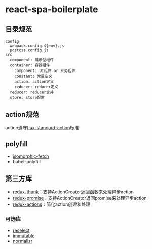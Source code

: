# react-spa-boilerplate

## 目录规范

```
config
  webpack.config.${env}.js
  postcss.config.js
src
  component: 展示型组件
  container: 容器组件
    component: UI组件 or 业务组件
    constant: 常量定义
    action: action定义
    reducer: reducer定义
  reducer: reducer合并
  store: store配置
```

## action规范

action遵守[flux-standard-action](https://github.com/acdlite/flux-standard-action)标准

## polyfill

* [isomorphic-fetch](https://github.com/matthew-andrews/isomorphic-fetch)
* babel-polyfill

## 第三方库

* [redux-thunk](https://github.com/gaearon/redux-thunk)：支持ActionCreator返回函数来处理异步action
* [redux-promise](https://github.com/acdlite/redux-promise)：支持ActionCreator返回promise来处理异步action
* [redux-actions](https://github.com/acdlite/redux-actions)：简化action创建和处理

### 可选库

* [reselect](https://github.com/reactjs/reselect)
* [immutable](https://facebook.github.io/immutable-js/)
* [normalizr](https://github.com/paularmstrong/normalizr)
